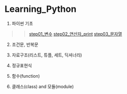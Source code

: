 # Learning_Python
1. 파이썬 기초
>> [step01_변수](https://github.com/DominKim/Learning_Python/blob/master/chap01_Basic/lecture/step01_variable.ipynb)
>> [step02_연산자_print](https://github.com/DominKim/Learning_Python/blob/master/chap01_Basic/lecture/step02_operater_print.ipynb)
>> [step03_문자열](https://github.com/DominKim/Learning_Python/blob/master/chap01_Basic/lecture/step03_string.ipynb)
>
2. 조건문, 반복문
>>
>
3. 자료구조(리스트, 튜플, 세트, 딕셔너리)
>>
>
4. 정규표현식
>>
>
5. 함수(function)
>>
>
6. 클래스(class) and 모듈(module)
>>
